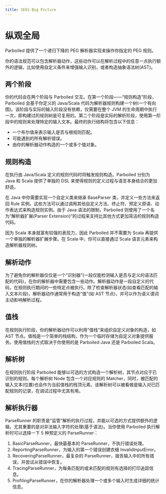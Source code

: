 ```yaml
---
title: SE01-Big Picture
---
```


# 纵观全局

Parboiled 提供了一个递归下降的 PEG 解析器实现来操作你指定的 PEG 规则。

你的语法规范可以包含解析器动作，这些动作可以在解析过程中的任意一点执行额外的逻辑，比如使用自定义条件来增强输入识别，或者构造抽象语法树(AST)。

## 两个阶段

你的代码会在两个阶段与 Parboiled 交互。在第一个阶段——“规则构造”阶段，Parboiled 会基于你定义的 Java/Scala 代码为解析器规则构建一个树(一个有向图)。该阶段与实际的输入阶段没有依赖，仅需要在整个 JVM 的生命周期中执行一次，即构建过的规则树是可复用的。第二个阶段是实际的解析阶段，使用第一阶段中的规则来处理特定的输入文本。最终的执行结构将包含以下信息：

- 一个布尔值来表示输入是否与根规则匹配。
- 可能遇到的所有解析错误。
- 由你的解析器动作构造的一个或多个值对象。

## 规则构造

在执行由 Java/Scala 定义的规则代码时将触发规则构造。Parboiled 分别为 Java 和 Scala 提供了单独的 DSL 来使得规则的定义过程与语言本身结合的更加舒适。

在 Java 中你需要实现一个自定义类来继承 BaseParser 类，并定义一些方法来返回 Rule 实例。这些方法可以通过调用其他自定义方法、终止符、预定义原语、动作表达式来构造规则实例。由于 Java 语法的限制，Parboiled 则使用了一个名为“解析器扩展(Parser Extension)”的过程来支持比其他方式更加简洁的规则构造代码。

因为 Scala 本身就富有较强的表现力，因此 Parboiled 并不需要为 Scala 再提供一个单独的解析器扩展步骤。在 Scala 中，你可以直接通过 Scala 语言元素来构造解析器规则树。

## 解析动作

为了避免你的解析器仅仅是一个“识别器”(一段仅能检测输入是否与定义的语法匹配的代码)，在你的解析器中需要包含一些动作。解析器动作是一段自定义的代码，在规则执行期间的一些特定点被执行。除了检查解析器状态(如查看匹配的输入文本片段)，解析器动作通常用于构造“值”(如 AST 节点)，并可以作为语义谓词主动影响解析过程。

## 值栈

在规则执行阶段，你的解析器动作可以利用“值栈”来组织自定义对象的构造，如 AST 节点。值栈是一个简单的栈结构，作为一个临时存储为自定义对象提供服务。使用值栈的方式取决于你使用的是 Parboiled Java 还是 Parboiled Scala。

## 解析树

在规则执行阶段 Parboiled 能够以可选的方式构造一个解析树，其节点对应于已识别的规则。每个解析树 Node 包含一个对应规则的 Matcher，同时，被匹配的输入文本(位置)也会作为当前值栈的栈顶元素。该解析树可以被看做是输入对已匹配规则的记录，在调试过程中尤其有用。

## 解析执行器

ParseRunner 的职责是“监管”解析的执行过程，并能以可选的方式提供额外的逻辑，尤其重要的是对非法输入字符的处理(基于语法)。当你使用 Parboiled 执行解析时可以选择一下 5 种预定义的 ParseRunner：

1. BasicParseRunner，最快最基本的 ParseRunner，不执行错误处理。
2. ReportingParseRunner，为输入的第一个错误创建衣蛾 InvalidInputError。
3. RecoveringParseRunner，最复杂的 ParseRunner，报告输入中的所有错误，并尝试从错误中恢复。
4. TracingParseRunner，为每条匹配的或未匹配的规则有选择的打印追踪信息。
5. ProfilingParseRunner，在你的解析器处理一个或多个输入时生成详细的统计信息。

